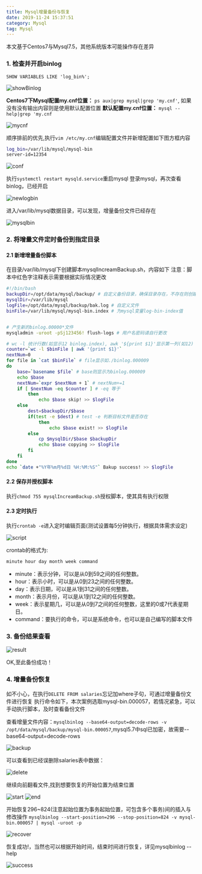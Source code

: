 ```yaml
---
title: Mysql增量备份与恢复
date: 2019-11-24 15:37:51
category: Mysql
tag: Mysql
---
```


本文基于Centos7与Mysql7.5，其他系统版本可能操作存在差异

### 1. 检查并开启binlog

`SHOW VARIABLES LIKE 'log_bin%';`

![showBinlog](Mysql增量备份与恢复/showBinlog.png)

**Centos7下Mysql配置my.cnf位置：** `ps aux|grep mysql|grep 'my.cnf'`, 如果没有没有输出内容则是使用默认配置位置
**默认配置my.cnf位置：** `mysql --help|grep 'my.cnf` 

![mycnf](Mysql增量备份与恢复/mycnf.png)

顺序排前的优先,执行`vim /etc/my.cnf`编辑配置文件并新增配置如下图方框内容

```bash
log_bin=/var/lib/mysql/mysql-bin
server-id=12354
```

![conf](Mysql增量备份与恢复/conf.png)

执行`systemctl restart mysqld.service`重启mysql
登录mysql，再次查看binlog，已经开启

![newlogbin](Mysql增量备份与恢复/newlogbin.png)

进入/var/lib/mysql数据目录，可以发现，增量备份文件已经存在

![mysqlbin](Mysql增量备份与恢复/mysqlbin.png)

### 2. 将增量文件定时备份到指定目录

#### 2.1 新增增量备份脚本 

在目录/var/lib/mysql下创建脚本mysqlIncreamBackup.sh，内容如下
注意：脚本中红色字注释表示需要根据实际情况更改

```bash
#!/bin/bash
backupDir=/opt/data/mysql/backup/ # 自定义备份目录，确保目录存在，不存在则创建
mysqlDir=/var/lib/mysql
logFile=/opt/data/mysql/backup/bak.log # 自定义文件
binFile=/var/lib/mysql/mysql-bin.index # 为mysql变量log-bin-index值


# 产生新的binlog.00000*文件
mysqladmin -uroot -pSj123456! flush-logs # 用户名密码请自行更改

# wc -l 统计行数(如显示12 binlog.index), awk '${print $1}'显示第一列(如12)
counter=`wc -l $binFile | awk '{print $1}'`
nextNum=0
for file in `cat $binFile` # file显示如./binlog.000009
do
    base=`basename $file` # base则显示为binlog.000009
    echo $base
    nextNum=`expr $nextNum + 1` # nextNum+=1
    if [ $nextNum -eq $counter ] # -eq 等于
        then
            echo $base skip! >> $logFile
    else
        dest=$backupDir/$base
        if(test -e $dest) # test -e 判断目标文件是否存在
            then
                echo $base exist! >> $logFile
        else
            cp $mysqlDir/$base $backupDir
            echo $base copying >> $logFile
        fi
    fi
done
echo `date +"%Y年%m月%d日 %H:%M:%S"` Bakup success! >> $logFile
```

#### 2.2 保存并授权脚本

执行`chmod 755 mysqlIncreamBackup.sh`授权脚本，使其具有执行权限

#### 2.3 定时执行

执行`crontab -e`进入定时编辑页面(测试设置每5分钟执行，根据具体需求设定)

![script](Mysql增量备份与恢复/script.png)

crontab的格式为:
```bash
minute hour day month week command
```
+ minute：表示分钟，可以是从0到59之间的任何整数。
+ hour：表示小时，可以是从0到23之间的任何整数。
+ day：表示日期，可以是从1到31之间的任何整数。
+ month：表示月份，可以是从1到12之间的任何整数。
+ week：表示星期几，可以是从0到7之间的任何整数，这里的0或7代表星期日。
+ command：要执行的命令，可以是系统命令，也可以是自己编写的脚本文件

### 3. 备份结果查看

![result](Mysql增量备份与恢复/result.png)

OK,至此备份成功！

### 4. 增量备份恢复

如不小心，在执行`DELETE FROM salaries`忘记加where子句，可通过增量备份文件进行恢复
执行命令如下，本次案例选取mysql-bin.000057，若情况紧急，可以手动执行脚本，及时查看备份文件

查看增量文件内容：`mysqlbinlog --base64-output=decode-rows -v /opt/data/mysql/backup/mysql-bin.000057`,mysql5.7中sql已加密，故需要--base64-output=decode-rows

![backup](Mysql增量备份与恢复/backup.png)

可以查看到已经误删除salaries表中数据：

![delete](Mysql增量备份与恢复/delete.png)

继续向前翻看文件,找到想要恢复的开始位置为结束位置

![start](Mysql增量备份与恢复/start.png)
![end](Mysql增量备份与恢复/end.png)

开始恢复296~824(注意起始位置为事务起始位置，可包含多个事务)间的插入与修改操作
`mysqlbinlog --start-position=296 --stop-position=824 -v mysql-bin.000057 | mysql -uroot -p`

![recover](Mysql增量备份与恢复/recover.png)

恢复成功!，当然也可以根据开始时间，结束时间进行恢复，详见mysqlbinlog --help

![success](Mysql增量备份与恢复/success.png)


